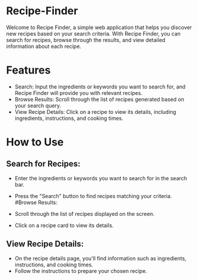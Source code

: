 # Recipe-Finder

Welcome to Recipe Finder, a simple web application that helps you discover new recipes based on your search criteria. With Recipe Finder, you can search for recipes, browse through the results, and view detailed information about each recipe.

# Features
- Search: Input the ingredients or keywords you want to search for, and Recipe Finder will provide you with relevant recipes.
- Browse Results: Scroll through the list of recipes generated based on your search query.
- View Recipe Details: Click on a recipe to view its details, including ingredients, instructions, and cooking times.
  
# How to Use
## Search for Recipes:

- Enter the ingredients or keywords you want to search for in the search bar.
- Press the "Search" button to find recipes matching your criteria.
#Browse Results:

- Scroll through the list of recipes displayed on the screen.
- Click on a recipe card to view its details.
## View Recipe Details:

- On the recipe details page, you'll find information such as ingredients, instructions, and cooking times.
- Follow the instructions to prepare your chosen recipe.
